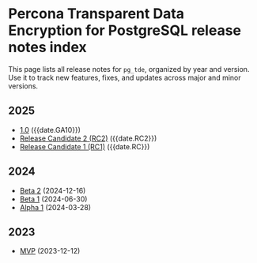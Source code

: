 # Percona Transparent Data Encryption for PostgreSQL release notes index

This page lists all release notes for `pg_tde`, organized by year and version. Use it to track new features, fixes, and updates across major and minor versions.

## 2025

* [1.0](release-notes-v1.0.md) ({{date.GA10}})
* [Release Candidate 2 (RC2)](rc2.md)  ({{date.RC2}})
* [Release Candidate 1 (RC1)](rc.md) ({{date.RC}})

## 2024

* [Beta 2](beta2.md) (2024-12-16)
* [Beta 1](beta.md) (2024-06-30)
* [Alpha 1](alpha1.md) (2024-03-28)

## 2023

* [MVP](mvp.md) (2023-12-12)
